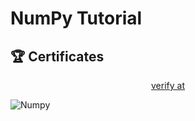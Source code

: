 # NumPy Tutorial


## 🏆 Certificates 

<p align="middle">
  <a href="https://www.mygreatlearning.com/certificate/AHCPHEHI" target="_blank">
    verify at
  </a>

![Numpy](https://github.com/user-attachments/assets/0fad389d-5302-4a81-9a5b-3b69f57b4f1f)

</p>
